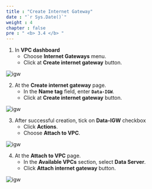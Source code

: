 ```yaml
---
title : "Create Internet Gateway"
date : "`r Sys.Date()`"
weight : 4
chapter : false
pre : " <b> 3.4 </b> "
---
```



1. In **VPC dashboard**
    + Choose **Internet Gateways** menu.
    + Click at **Create internet gateway** button.
  
![igw](/aws-fcj/ws1/images/2.cloudserver/igw-01.png)

2. At the **Create internet gateway** page.
    + In the **Name tag** field, enter **`Data-IGW`**.
    + Click at **Create internet gateway** button.
  
![igw](/aws-fcj/ws1/images/3.dataserver/igw-01.png)

3. After successful creation, tick on **Data-IGW** checkbox
    + Click **Actions**.
    + Choose **Attach to VPC**.
 
![igw](/aws-fcj/ws1/images/3.dataserver/igw-03.png)

4. At the **Attach to VPC** page.
    + In the **Available VPCs** section, select **Data Server**.
    + Click **Attach internet gateway** button.

![igw](/aws-fcj/ws1/images/3.dataserver/igw-02.png)